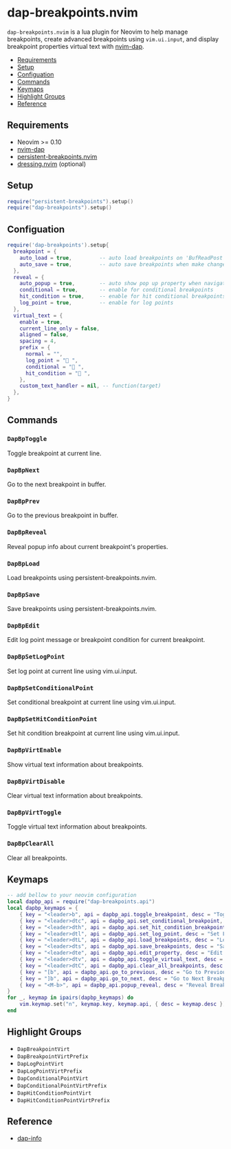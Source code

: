 # dap-breakpoints.nvim

`dap-breakpoints.nvim` is a lua plugin for Neovim to help manage breakpoints,
create advanced breakpoints using `vim.ui.input`, and display breakpoint
properties virtual text with [nvim-dap](https://github.com/mfussenegger/nvim-dap).

- [Requirements](#requirements)
- [Setup](#setup)
- [Configuation](#configuation)
- [Commands](#commands)
- [Keymaps](#keymaps)
- [Highlight Groups](#highlight-groups)
- [Reference](#reference)

## Requirements

- Neovim >= 0.10
- [nvim-dap](https://github.com/mfussenegger/nvim-dap)
- [persistent-breakpoints.nvim](https://github.com/Weissle/persistent-breakpoints.nvim)
- [dressing.nvim](https://github.com/stevearc/dressing.nvim) (optional)

## Setup

```lua
require("persistent-breakpoints").setup()
require("dap-breakpoints").setup()
```

## Configuation

```lua
require('dap-breakpoints').setup{
  breakpoint = {
    auto_load = true,         -- auto load breakpoints on 'BufReadPost'
    auto_save = true,         -- auto save breakpoints when make changes to breakpoints
  },
  reveal = {
    auto_popup = true,        -- auto show pop up property when navigate to next/prev breakpoint
    conditional = true,       -- enable for conditional breakpoints
    hit_condition = true,     -- enable for hit conditional breakpoints
    log_point = true,         -- enable for log points
  },
  virtual_text = {
    enable = true,
    current_line_only = false,
    aligned = false,
    spacing = 4,
    prefix = {
      normal = "",
      log_point = "󰰍 ",
      conditional = "󰯲 ",
      hit_condition = "󰰁 ",
    },
    custom_text_handler = nil, -- function(target)
  },
}
```

## Commands

### `DapBpToggle`

Toggle breakpoint at current line.

### `DapBpNext`

Go to the next breakpoint in buffer.

### `DapBpPrev`

Go to the previous breakpoint in buffer.

### `DapBpReveal`

Reveal popup info about current breakpoint's properties.

### `DapBpLoad`

Load breakpoints using persistent-breakpoints.nvim.

### `DapBpSave`

Save breakpoints using persistent-breakpoints.nvim.

### `DapBpEdit`

Edit log point message or breakpoint condition for current breakpoint.

### `DapBpSetLogPoint`

Set log point at current line using vim.ui.input.

### `DapBpSetConditionalPoint`

Set conditional breakpoint at current line using vim.ui.input.

### `DapBpSetHitConditionPoint`

Set hit condition breakpoint at current line using vim.ui.input.

### `DapBpVirtEnable`

Show virtual text information about breakpoints.

### `DapBpVirtDisable`

Clear virtual text information about breakpoints.

### `DapBpVirtToggle`

Toggle virtual text information about breakpoints.

### `DapBpClearAll`

Clear all breakpoints.

## Keymaps

```lua
-- add bellow to your neovim configuration
local dapbp_api = require("dap-breakpoints.api")
local dapbp_keymaps = {
    { key = "<leader>b", api = dapbp_api.toggle_breakpoint, desc = "Toggle Breakpoint" },
    { key = "<leader>dtc", api = dapbp_api.set_conditional_breakpoint, desc = "Set Conditional Breakpoint" },
    { key = "<leader>dth", api = dapbp_api.set_hit_condition_breakpoint, desc = "Set Hit Condition Breakpoint" },
    { key = "<leader>dtl", api = dapbp_api.set_log_point, desc = "Set Log Point" },
    { key = "<leader>dtL", api = dapbp_api.load_breakpoints, desc = "Load Breakpoints" },
    { key = "<leader>dts", api = dapbp_api.save_breakpoints, desc = "Save Breakpoints" },
    { key = "<leader>dte", api = dapbp_api.edit_property, desc = "Edit Breakpoint Property" },
    { key = "<leader>dtv", api = dapbp_api.toggle_virtual_text, desc = "Toggle Breakpoint Virtual Text" },
    { key = "<leader>dtC", api = dapbp_api.clear_all_breakpoints, desc = "Clear All Breakpoints" },
    { key = "[b", api = dapbp_api.go_to_previous, desc = "Go to Previous Breakpoint" },
    { key = "]b", api = dapbp_api.go_to_next, desc = "Go to Next Breakpoint" },
    { key = "<M-b>", api = dapbp_api.popup_reveal, desc = "Reveal Breakpoint" },
}
for _, keymap in ipairs(dapbp_keymaps) do
    vim.keymap.set("n", keymap.key, keymap.api, { desc = keymap.desc })
end
```

## Highlight Groups

- `DapBreakpointVirt`
- `DapBreakpointVirtPrefix`
- `DapLogPointVirt`
- `DapLogPointVirtPrefix`
- `DapConditionalPointVirt`
- `DapConditionalPointVirtPrefix`
- `DapHitConditionPointVirt`
- `DapHitConditionPointVirtPrefix`

## Reference

- [dap-info](https://github.com/jonathan-elize/dap-info.nvim)
